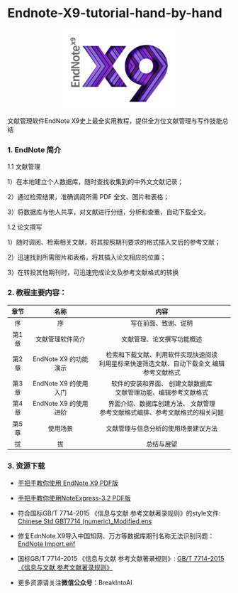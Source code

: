 # Endnote-X9-tutorial-hand-by-hand

<div align="center">
<img src="./resource/picture/EndNote_X9_Logo.png" height=20% width=50% >
</div>

文献管理软件EndNote X9史上最全实用教程，提供全方位文献管理与写作技能总结

### 1. EndNote 简介
1.1 文献管理

1）在本地建立个人数据库，随时查找收集到的中外文文献记录；

2）通过检索结果，准确调阅所需 PDF 全文、图片和表格；

3）将数据库与他人共享，对文献进行分组，分析和查重，自动下载全文。


1.2 论文撰写

1）随时调阅、检索相关文献，将其按照期刊要求的格式插入文后的参考文献；

2）迅速找到所需图片和表格，将其插入论文相应的位置；

3）在转投其他期刊时，可迅速完成论文及参考文献格式的转换


### 2. 教程主要内容：

| 章节 | 名称 | 内容 |
|:----------:|:------------------------:|:----------------------------------:|
| 序 | 序 | 写在前面、致谢、说明 |
| 第1章 | 文献管理软件简介 | 文献管理、论文撰写功能概述  | 
| 第2章 | EndNote X9 的功能演示 | 检索和下载文献、利用软件实现快速阅读<br>利用星标来快速筛选文献、自动下载全文 编辑参考文献格式 |
| 第3章 | EndNote X9 的使用入门  | 软件的安装和界面、 创建文献数据库<br>文献管理功能、编辑参考文献格式|
| 第4章 | EndNote X9 的使用进阶 | 界面介绍、数据库创建方法、 文献管理<br>参考文献格式编排、参考文献格式的相关问题|
| 第5章 | 使用场景 | 文献管理与信息分析的使用场景建议方法 |
| 拔 | 拔 | 总结与展望 |

### 3. 资源下载
- [手把手教你使用 EndNote X9 PDF版](https://github.com/wanzhenchn/EndNote_Tutorial_Hand_by_Hand)
- [手把手教你使用NoteExpress-3.2 PDF版](https://github.com/wanzhenchn/EndNote_Tutorial_Hand_by_Hand)
- 符合国标GB/T 7714-2015 《信息与文献 参考文献著录规则》的style文件: [Chinese Std GBT7714 (numeric)_Modified.ens](https://github.com/wanzhenchn/EndNote_Tutorial_Hand_by_Hand/tree/master/resource)
- 修复EdnNote X9导入中国知网、万方等数据库期刊名称无法识别问题：[EndNote Import.enf](https://github.com/wanzhenchn/EndNote_Tutorial_Hand_by_Hand/tree/master/resource)

- 国标GB/T 7714-2015 《信息与文献 参考文献著录规则》: [GB/T 7714-2015 《信息与文献 参考文献著录规则》](https://github.com/wanzhenchn/EndNote_Tutorial_Hand_by_Hand/blob/master/resource/%E3%80%90GB%20T7714-2015%E3%80%91%E3%80%8A%E4%BF%A1%E6%81%AF%E4%B8%8E%E6%96%87%E7%8C%AE%20%E5%8F%82%E8%80%83%E6%96%87%E7%8C%AE%E8%91%97%E5%BD%95%E8%A7%84%E5%88%99%E3%80%8B.pdf)
- 更多资源请关注**微信公众号**：BreakIntoAI
